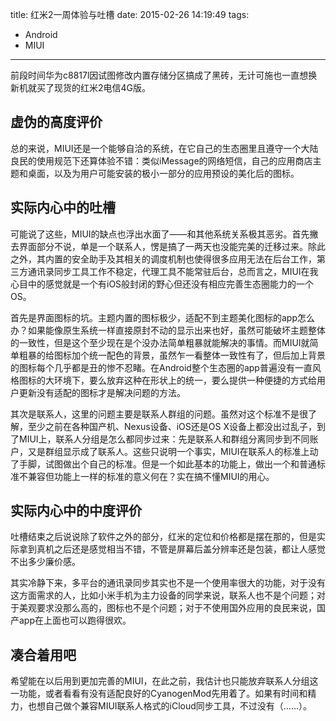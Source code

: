 title: 红米2一周体验与吐槽
date: 2015-02-26 14:19:49
tags: 
- Android
- MIUI

---
前段时间华为c8817l因试图修改内置存储分区搞成了黑砖，无计可施也一直想换新机就买了现货的红米2电信4G版。
<!--more-->

## 虚伪的高度评价

总的来说，MIUI还是一个能够自洽的系统，在它自己的生态圈里且遵守一个大陆良民的使用规范下还算体验不错：类似iMessage的网络短信，自己的应用商店主题和桌面，以及为用户可能安装的极小一部分的应用预设的美化后的图标。

## 实际内心中的吐槽

可能说了这些，MIUI的缺点也浮出水面了——和其他系统关系极其恶劣。首先撇去界面部分不说，单是一个联系人，愣是搞了一两天也没能完美的迁移过来。除此之外，其内置的安全助手及其相关的调度机制也使得很多应用无法在后台工作，第三方通讯录同步工具工作不稳定，代理工具不能常驻后台，总而言之，MIUI在我心目中的感觉就是一个有iOS般封闭的野心但还没有相应完善生态圈能力的一个OS。

首先是界面图标的坑。主题内置的图标极少，适配不到主题美化图标的app怎么办？如果能像原生系统一样直接原封不动的显示出来也好，虽然可能破坏主题整体的一致性，但是这个至少现在是个没办法简单粗暴就能解决的事情。而MIUI就简单粗暴的给图标加个统一配色的背景，虽然乍一看整体一致性有了，但后加上背景的图标每个几乎都是丑的惨不忍睹。在Android整个生态圈的app普遍没有一直风格图标的大环境下，要么放弃这种在形状上的统一，要么提供一种便捷的方式给用户更新没有适配的图标才是解决问题的方法。

其次是联系人，这里的问题主要是联系人群组的问题。虽然对这个标准不是很了解，至少之前在各种国产机、Nexus设备、iOS还是OS X设备上都没出过乱子，到了MIUI上，联系人分组是怎么都同步过来：先是联系人和群组分离同步到不同账户，又是群组显示成了联系人。这些只说明一个事实，MIUI在联系人的标准上动了手脚，试图做出个自己的标准。但是一个如此基本的功能上，做出一个和普通标准不兼容但功能上一样的标准的意义何在？实在搞不懂MIUI的用心。

## 实际内心中的中度评价

吐槽结束之后说说除了软件之外的部分，红米的定位和价格都是摆在那的，但是实际拿到真机之后还是感觉相当不错，不管是屏幕后盖分辨率还是包装，都让人感觉不出多少廉价感。

其实冷静下来，多平台的通讯录同步其实也不是一个使用率很大的功能，对于没有这方面需求的人，比如小米手机为主力设备的同学来说，联系人也不是个问题；对于美观要求没那么高的，图标也不是个问题；对于不使用国外应用的良民来说，国产app在上面也可以跑得很欢。

## 凑合着用吧

希望能在以后用到更加完善的MIUI，在此之前，我估计也只能放弃联系人分组这一功能，或者看看有没有适配良好的CyanogenMod先用着了。如果有时间和精力，也想自己做个兼容MIUI联系人格式的iCloud同步工具，不过没有（……）。
